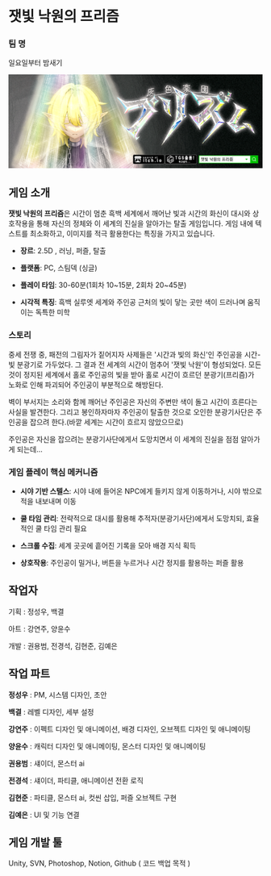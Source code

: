 # 잿빛 낙원의 프리즘

### 팀 명
일요일부터 밤새기

![GameBanner](https://github.com/DragonT-iger/PrismOfGrayEden/blob/main/GameBanner.png)

## 게임 소개

**잿빛 낙원의 프리즘**은 시간이 멈춘 흑백 세계에서 깨어난 빛과 시간의 화신이 대시와 상호작용을 통해 자신의 정체와 이 세계의 진실을 알아가는 탈출 게임입니다. 게임 내에 텍스트를 최소화하고, 이미지를 적극 활용한다는 특징을 가지고 있습니다.

- **장르**: 2.5D , 러닝, 퍼즐, 탈출

- **플랫폼**: PC, 스팀덱 (싱글)

- **플레이 타임**: 30-60분(1회차 10~15분, 2회차 20~45분)

- **시각적 특징**: 흑백 실루엣 세계와 주인공 근처의 빛이 닿는 곳만 색이 드러나며 움직이는 독특한 미학

### 스토리

중세 전쟁 중, 패전의 그림자가 짙어지자 사제들은 '시간과 빛의 화신'인 주인공을 시간-빛 분광기로 가두었다. 그 결과 전 세계의 시간이 멈추어 '잿빛 낙원'이 형성되었다. 모든 것이 정지된 세계에서 홀로 주인공의 빛을 받아 홀로 시간이 흐르던 분광기(프리즘)가 노화로 인해 파괴되어 주인공이 부분적으로 해방된다.

벽이 부서지는 소리와 함께 깨어난 주인공은 자신의 주변만 색이 돌고 시간이 흐른다는 사실을 발견한다. 그리고 봉인하자마자 주인공이 탈출한 것으로 오인한 분광기사단은 주인공을 잡으려 한다.(바깥 세계는 시간이 흐르지 않았으므로)

주인공은 자신을 잡으려는 분광기사단에게서 도망치면서 이 세계의 진실을 점점 알아가게 되는데...

### 게임 플레이 핵심 메커니즘

- **시야 기반 스텔스**: 시야 내에 들어온 NPC에게 들키지 않게 이동하거나, 시야 밖으로 적을 내보내며 이동

- **쿨 타임 관리**: 전략적으로 대시를 활용해 추적자(분광기사단)에게서 도망치되, 효율적인 쿨 타임 관리 필요

- **스크롤 수집**: 세계 곳곳에 흩어진 기록을 모아 배경 지식 획득

- **상호작용**: 주인공이 밀거나, 버튼을 누르거나 시간 정지를 활용하는 퍼즐 활용

## 작업자 

기획 : 정성우, 백결

아트 : 강연주, 양윤수

개발 : 권용범, 전경석, 김현준, 김예은

## 작업 파트

**정성우** : PM, 시스템 디자인, 초안

**백결** : 레벨 디자인, 세부 설정

**강연주** : 이펙트 디자인 및 애니메이션, 배경 디자인, 오브젝트 디자인 및 애니메이팅

**양윤수** : 캐릭터 디자인 및 애니메이팅, 몬스터 디자인 및 애니메이팅

**권용범** : 섀이더, 몬스터 ai

**전경석** : 섀이더, 파티클, 애니메이션 전환 로직

**김현준** : 파티클, 몬스터 ai, 컷씬 삽입, 퍼즐 오브젝트 구현

**김예은** : UI 및 기능 연결

## 게임 개발 툴

Unity, SVN, Photoshop, Notion, Github ( 코드 백업 목적 )

